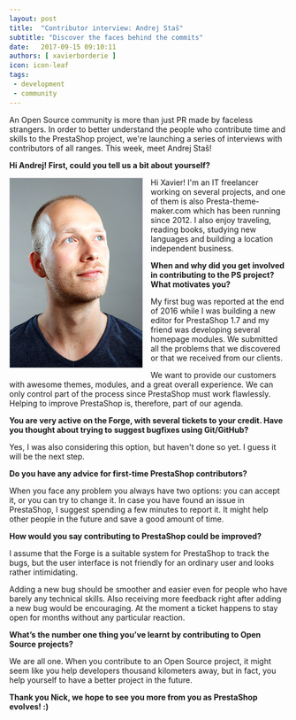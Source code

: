 ```yaml
---
layout: post
title:  "Contributor interview: Andrej Staš"
subtitle: "Discover the faces behind the commits"
date:   2017-09-15 09:10:11
authors: [ xavierborderie ]
icon: icon-leaf
tags:
 - development
 - community
---
```


An Open Source community is more than just PR made by faceless strangers. In order to better understand the people who contribute time and skills to the PrestaShop project, we're launching a series of interviews with contributors of all ranges. This week, meet Andrej Staš!


**Hi Andrej! First, could you tell us a bit about yourself?**

<img style="border: 1px solid #CCC; float: left; margin: 0 1em 1em 0;" width="240" height="342" 
src="/assets/images/2017/10/andrej-stras.png">Hi Xavier! I'm an IT freelancer working on several projects, and one of them is also Presta-theme-maker.com which has been running since 2012.
I also enjoy traveling, reading books, studying new languages and building a location independent business.


**When and why did you get involved in contributing to the PS project? What motivates you?**

My first bug was reported at the end of 2016 while I was building a new editor for PrestaShop 1.7 and my friend was developing several homepage modules. We submitted all the problems that we discovered or that we received from our clients.

We want to provide our customers with awesome themes, modules, and a great overall experience. We can only control part of the process since PrestaShop must work flawlessly. Helping to improve PrestaShop is, therefore, part of our agenda.


**You are very active on the Forge, with several tickets to your credit. Have you thought about trying to suggest bugfixes using Git/GitHub?**

Yes, I was also considering this option, but haven't done so yet. I guess it will be the next step.


**Do you have any advice for first-time PrestaShop contributors?**

When you face any problem you always have two options: you can accept it, or you can try to change it.
In case you have found an issue in PrestaShop, I suggest spending a few minutes to report it. It might help other people in the future and save a good amount of time.


**How would you say contributing to PrestaShop could be improved?**

I assume that the Forge is a suitable system for PrestaShop to track the bugs, but the user interface is not friendly for an ordinary user and looks rather intimidating.

Adding a new bug should be smoother and easier even for people who have barely any technical skills. Also receiving more feedback right after adding a new bug would be encouraging. At the moment a ticket happens to stay open for months without any particular reaction.


**What’s the number one thing you’ve learnt by contributing to Open Source projects?**

We are all one. When you contribute to an Open Source project, it might seem like you help developers thousand kilometers away, but in fact, you help yourself to have a better project in the future.


**Thank you Nick, we hope to see you more from you as PrestaShop evolves! :)**
